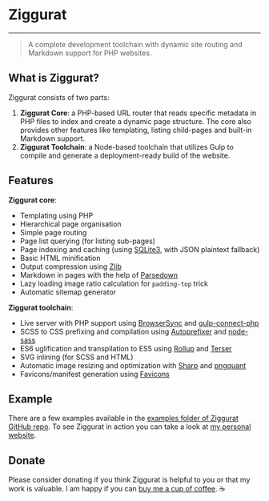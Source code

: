 # Ziggurat
---
> A complete development toolchain with dynamic site routing and Markdown support for PHP websites.


## What is Ziggurat?
Ziggurat consists of two parts:
1. __Ziggurat Core__: a PHP-based URL router that reads specific metadata in PHP files to index and create a dynamic page structure. The core also provides other features like templating, listing child-pages and built-in Markdown support.
2. __Ziggurat Toolchain__: a Node-based toolchain that utilizes Gulp to compile and generate a deployment-ready build of the website.


## Features
**Ziggurat core**:
- Templating using PHP
- Hierarchical page organisation
- Simple page routing
- Page list querying (for listing sub-pages)
- Page indexing and caching (using [SQLite3](https://github.com/mackyle/sqlite), with JSON plaintext fallback)
- Basic HTML minification
- Output compression using [Zlib](https://www.php.net/manual/en/book.zlib.php)
- Markdown in pages with the help of [Parsedown](https://github.com/parsedown/parsedown)
- Lazy loading image ratio calculation for `padding-top` trick
- Automatic sitemap generator

**Ziggurat toolchain**:
- Live server with PHP support using [BrowserSync](https://github.com/BrowserSync/browser-sync) and [gulp-connect-php](https://github.com/micahblu/gulp-connect-php)
- SCSS to CSS prefixing and compilation using [Autoprefixer](https://github.com/postcss/autoprefixer) and [node-sass](https://github.com/sass/node-sass)
- ES6 uglification and transpilation to ES5 using [Rollup](https://github.com/rollup/rollup) and [Terser](https://github.com/terser-js/terser)
- SVG inlining (for SCSS and HTML)
- Automatic image resizing and optimization with [Sharp](https://github.com/lovell/sharp) and [pngquant](https://github.com/kornelski/pngquant)
- Favicons/manifest generation using [Favicons](https://github.com/itgalaxy/favicons)


## Example
There are a few examples available in the [examples folder of Ziggurat GitHub repo](https://github.com/mmousawy/ziggurat/tree/master/example). To see Ziggurat in action you can take a look at [my personal website](https://murtada.nl).


## Donate
Please consider donating if you think Ziggurat is helpful to you or that my work is valuable. I am happy if you can [buy me a cup of coffee](https://paypal.me/MalMousawy). ☕️
